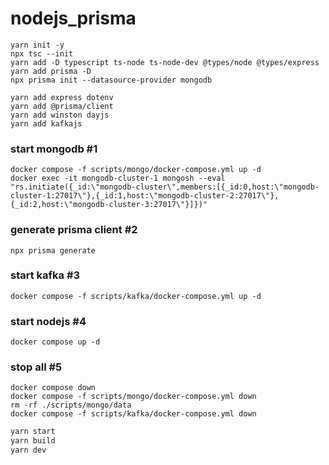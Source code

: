 # nodejs_prisma

```
yarn init -y
npx tsc --init
yarn add -D typescript ts-node ts-node-dev @types/node @types/express
yarn add prisma -D
npx prisma init --datasource-provider mongodb
```

```install dependencies
yarn add express dotenv
yarn add @prisma/client
yarn add winston dayjs
yarn add kafkajs
```

### start mongodb #1

```start mongodb and
docker compose -f scripts/mongo/docker-compose.yml up -d
docker exec -it mongodb-cluster-1 mongosh --eval "rs.initiate({_id:\"mongodb-cluster\",members:[{_id:0,host:\"mongodb-cluster-1:27017\"},{_id:1,host:\"mongodb-cluster-2:27017\"},{_id:2,host:\"mongodb-cluster-3:27017\"}]})"
```

### generate prisma client #2

```prisma
npx prisma generate
```

### start kafka #3

```start kafka and
docker compose -f scripts/kafka/docker-compose.yml up -d
```

### start nodejs #4

```start app
docker compose up -d
```

### stop all #5

```down
docker compose down
docker compose -f scripts/mongo/docker-compose.yml down
rm -rf ./scripts/mongo/data
docker compose -f scripts/kafka/docker-compose.yml down
```

```cmd
yarn start
yarn build
yarn dev
```
